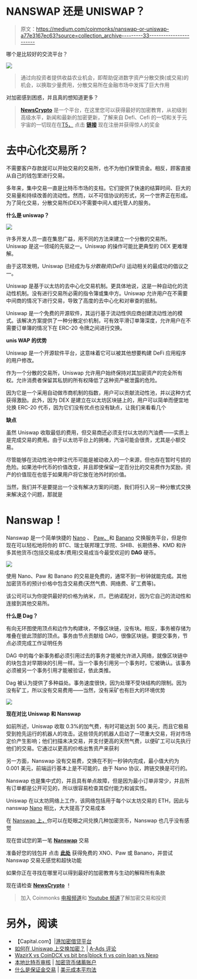 # NANSWAP 还是 UNISWAP？

> 原文：<https://medium.com/coinmonks/nanswap-or-uniswap-a77e3167ec63?source=collection_archive---------33----------------------->

哪个是比较好的交流平台？

![](img/ca988d9f86b11c33391f02b876e3e60c.png)

> 通过向投资者提供收益农业机会，即帮助促进数字资产分散交换(或交易)的机会，以换取少量费用，分散交易所在金融市场中发挥了巨大作用

对加密感到困惑，并且真的想知道更多？

> [**NewsCrypto**](https://app.newscrypto.io/register/sign-up?referral=f386fdb2) 是一个平台，在这里您可以获得最好的加密教育，从初级到高级水平，新闻和最新的加密更新，了解来自 Defi、Cefi 的一切和关于元宇宙的一切现在在[T5，](https://app.newscrypto.io/register/sign-up?referral=f386fdb2) 点击 [**链接**](https://app.newscrypto.io/register/sign-up?referral=f386fdb2) 现在注册并获得惊人的奖金

# **去中心化交易所？**

不需要客户存款就可以开始交易的交易所，也不为他们保管资金。相反，顾客直接从自己的钱包里进行交易。

多年来，集中交易一直是比特币市场的支柱。它们提供了快速的结算时间、巨大的交易量和持续改善的流动性。然而，以不可信协议的形式，另一个世界正在形成。为了简化交易，分散交易所(DEX)不需要中间人或托管人的服务。

**什么是 uniswap？**

![](img/9ed1d2ae35bc3832fcec0bc7d2a6c189.png)

许多开发人员一直在集思广益，用不同的方法来建立一个分散的交易所。Uniswap 是这一领域的先驱之一。Uniswap 的操作可能比更典型的 DEX 更难理解。

由于这项发明，Uniswap 已经成为与*分散融资(DeFi)* 运动相关的最成功的倡议之一。

Uniswap 是基于以太坊的去中心化交易机制。更具体地说，这是一种自动化的流动性机制。没有进行交易所必需的指令簿或集中方。Uniswap 允许用户在不需要中间商的情况下进行交易，导致了高度的去中心化和对审查的抵制。

Uniswap 是一个免费的开源软件，其运行基于流动性供应商创建流动性池的模式。该解决方案提供了一种分散定价机制，可有效平滑订单簿深度，允许用户在不需要订单簿的情况下在 ERC-20 令牌之间进行交换。

**unis WAP 的优势**

Uniswap 是一个开源软件平台，这意味着它可以被其他想要构建 DeFi 应用程序的用户修改。

作为一个分散的交易所，Uniswap 允许用户始终保持对其加密资产的完全所有权。允许消费者保留其私钥的所有权降低了这种资产被泄露的危险。

因为它是一个采用自动做市商机制的指数，用户可以贡献流动性池，并以这种方式获得激励。此外，因为 DEX 是建立在以太坊区块链上的，用户可以简单而便宜地兑换 ERC-20 代币，因为它们没有优点也没有缺点，让我们来看看几个

**缺点**

虽然 Uniswap 收取最低的费用，但交易商还必须支付以太坊的汽油费——实质上是完成交易的费用。由于以太坊平台上的拥堵，汽油可能会很贵，尤其是小额交易。

尽管能够在流动性池中押注代币可能是被动收入的一个来源，但也存在暂时亏损的危险。如果池中代币的价值改变，并且即使保留一定百分比的交易费作为奖励，资产的价值现在也低于如果用户将它放在池外时的价值。

当然，我们并不是要提出一个没有解决方案的问题，我们将引入另一种分散式交换来解决这个问题，那就是

# Nanswap！

Nanswap 是一个简单快捷的 [Nano](http://nano.org) 、 [Paw、](https://paw.digital/)和 [Banano](https://banano.cc/) 交换服务平台，但是你现在可以轻松地将你的 BTC、瑞士联邦理工学院、SHIB、长期债券、KMD 和许多其他货币(包括交易成本/费用)交易成当今最受欢迎的 **DAG** 硬币。

![](img/c2c932138b3c6467922fa77de13b9ce3.png)

使用 Nano、Paw 和 Banano 的交易是免费的，通常不到一秒钟就能完成。其他加密货币的预计价格中包含交易费(天然气费、网络费、矿工费等)。

该公司可以为你提供最好的价格为纳米，爪，巴纳诺配对，因为它自己的流动性和连接到其他交易所。

**什么是 Dag？**

有向无环图使用顶点和边作为构建块，不像区块链，没有块。相反，事务被存储为堆叠在彼此顶部的顶点。事务由节点贡献给 DAG，很像区块链。要提交事务，节点必须完成工作证明任务

DAG 中的每个新事务都必须引用过去的事务才能被允许进入网络，就像区块链中的块包含对早期块的引用一样。当一个事务引用另一个事务时，它被确认。该事务必须被另一个事务引用才能被验证，依此类推。

Dag 被认为提供了多种益处。事务速度很快，因为处理不受块结构的限制。因为没有矿工，所以没有交易费用——当然，没有采矿也有巨大的环境优势

![](img/e6537acb4c14dea81cdf67a8fe0b8f78.png)

**现在对比 Uniswap 和 Nanswap**

如前所述，Uniswap 收取 0.3%的加气费，有时可能达到 500 美元，而且它极易受到抢先运行的机器人的攻击。这些领先的机器人启动了一项重大交易，将对市场定价产生影响；他们扫描未决交易，并支付更高的天然气费，以便矿工可以先执行他们的交易。它通过以更高的价格出售资产来获利

另一方面，Nanswap 没有交易费，交换在不到一秒钟内完成，最小值大约为 0.001 美元，前端运行基本上是不可能的，由于 Nano 协议，跨链交换是可行的。

Nanswap 也是集中式的，并且具有单点故障，但是因为最小订单非常少，并且所有订单都是公开可见的，所以很容易检查其偿付能力和诚实性。

Uniswap 在以太坊网络上工作，该网络包括用于每个以太坊交易的 ETH，因此与 nanswap
[Nano](https://medium.com/u/b30e4c109942?source=post_page-----a77e3167ec63--------------------------------) 相比，大大提高了交易成本

在 [Nanswap 上，](https://nanswap.com/?ref=12268ZWPX3ZD)你可以在眨眼之间兑换几种加密货币，Nanswap 也几乎没有感觉

现在尝试您的第一笔 [**Nanswap**](https://nanswap.com/?ref=12268ZWPX3ZD) 交易

准备好您的钱包并
点击 [**此处**](https://nanswap.com/?ref=12268ZWPX3ZD) 获得免费的 XNO、Paw 或 Banano，并尝试 Nanswap 交易无感觉和超快功能

如果你正在寻找在哪里可以得到最好的加密教育与生动的解释所有条款

现在请检查 [**NewsCrypto**](https://app.newscrypto.io/register/sign-up?referral=f386fdb2) ！

> 加入 Coinmonks [电报频道](https://t.me/coincodecap)和 [Youtube 频道](https://www.youtube.com/c/coinmonks/videos)了解加密交易和投资

# 另外，阅读

*   【Capital.com】|[港加密借贷平台](https://coincodecap.com/crypto-lending-hong-kong)
*   [如何在 Uniswap 上交换加密？](https://coincodecap.com/swap-crypto-on-uniswap) | [A-Ads 评论](https://coincodecap.com/a-ads-review)
*   [WazirX vs CoinDCX vs bit bns](/coinmonks/wazirx-vs-coindcx-vs-bitbns-149f4f19a2f1)|[block fi vs coin loan vs Nexo](/coinmonks/blockfi-vs-coinloan-vs-nexo-cb624635230d)
*   [本地比特币审核](/coinmonks/localbitcoins-review-6cc001c6ed56) | [加密货币储蓄账户](https://coincodecap.com/cryptocurrency-savings-accounts)
*   [什么是保证金交易](https://coincodecap.com/margin-trading) | [美元成本平均法](https://coincodecap.com/dca)